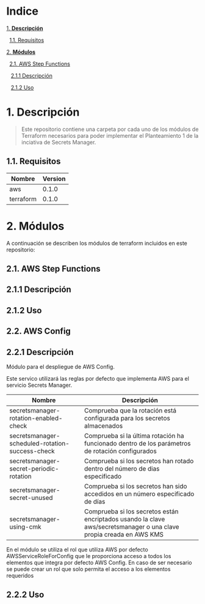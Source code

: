# **Indice**
[1. **Descripción**](#1-descripcion)

&nbsp;&nbsp;[1.1. Requisitos](#1.1-requisitos)

[2. **Módulos**](#2-modulos)

&nbsp;&nbsp;[2.1. AWS Step Functions](#2.1-aws-step-functions)

&nbsp;&nbsp;&nbsp;[2.1.1 Descripción](#2.1.1-descripción)

&nbsp;&nbsp;&nbsp;[2.1.2 Uso](#2.1.2-uso)

# 1. **Descripción**
> Este repositorio contiene una carpeta por cada uno de los módulos de Terraform necesarios para poder implementar
> el Planteamiento 1 de la inciativa de Secrets Manager.

## 1.1. **Requisitos**
| Nombre      | Version  |
|-------------|----------|
| aws         | 0.1.0    |
| terraform   | 0.1.0    |

# 2. **Módulos**
A continuación se describen los módulos de terraform incluidos en este repositorio:

## 2.1. **AWS Step Functions**
## 2.1.1 **Descripción**
## 2.1.2 **Uso**
## 2.2. **AWS Config**
## 2.2.1 **Descripción**
Módulo para el despliegue de AWS Config. 

Este servico utilizará las reglas por defecto que implementa AWS para el servicio Secrets Manager. 

| Nombre                                          | Descripción                                                                                                         |
|-------------------------------------------------|---------------------------------------------------------------------------------------------------------------------|
| secretsmanager-rotation-enabled-check           | Comprueba que la rotación está configurada para los secretos almacenados                                            | 
| secretsmanager-scheduled-rotation-success-check | Comprueba si la última rotación ha funcionado dentro de los parámetros de rotación configurados                     |
| secretsmanager-secret-periodic-rotation         | Comprueba si los secretos han rotado dentro del número de dias especificado                                         | 
| secretsmanager-secret-unused                    | Comprueba si los secretos han sido accedidos en un número especificado de días                                      |
| secretsmanager-using-cmk                        | Comprueba si los secretos están encriptados usando la clave aws/secretsmanager o una clave propia creada en AWS KMS |

En el módulo se utiliza el rol que utiliza AWS por defecto AWSServiceRoleForConfig que le proporciona acceso a todos los elementos que integra por defecto AWS Config. En caso de ser necesario se puede crear un rol que solo permita el acceso a los elementos requeridos
## 2.2.2 **Uso**